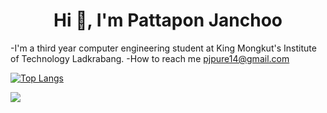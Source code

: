 <h1 align="center">Hi 👋, I'm Pattapon Janchoo </h1>

-I'm a third year computer engineering student at King Mongkut's Institute of Technology Ladkrabang.
-How to reach me pjpure14@gmail.com

[![Top Langs](https://github-readme-stats.vercel.app/api/top-langs/?username=pjpure&layout=compact)](https://github.com/anuraghazra/github-readme-stats)

![](https://visitor-badge.laobi.icu/badge?page_id=pjpure)

